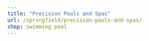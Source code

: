 ```yaml
---
title: "Precision Pools and Spas"
url: /springfield/precision-pools-and-spas/
shop: swimming pool
---
```

